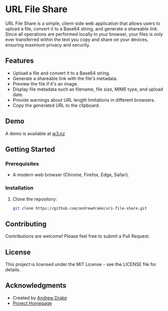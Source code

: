 # URL File Share

URL File Share is a simple, client-side web application that allows users to upload a file, convert it to a Base64 string, and generate a shareable link. Since all operations are performed locally in your browser, your files is only ever transferred within the text you copy and share on your devices, ensuring maximum privacy and security.

## Features

- Upload a file and convert it to a Base64 string.
- Generate a shareable link with the file's metadata.
- Preview the file if it's an image.
- Display file metadata such as filename, file size, MIME type, and upload date.
- Provide warnings about URL length limitations in different browsers.
- Copy the generated URL to the clipboard.

## Demo
A demo is available at [w3.nz](https://w3.nz)

## Getting Started

### Prerequisites

- A modern web browser (Chrome, Firefox, Edge, Safari).

### Installation

1. Clone the repository:
   ```sh
   git clone https://github.com/andrewdrake/uri-file-share.git


## Contributing
Contributions are welcome! Please feel free to submit a Pull Request.

## License
This project is licensed under the MIT License - see the LICENSE file for details.

## Acknowledgments
- Created by [Andrew Drake](https://x.com/below43)
- [Project Homepage](https://github.com/andrewdrake/uri-file-share)